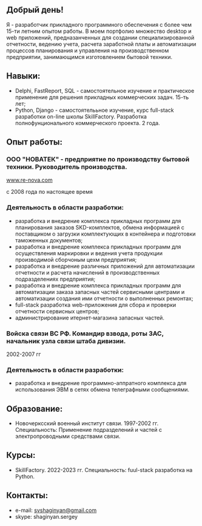 ## Добрый день!

<!--
**shagi80/shagi80** is a ✨ _special_ ✨ repository because its `README.md` (this file) appears on your GitHub profile.

Here are some ideas to get you started:

- 🔭 I’m currently working on ...
- 🌱 I’m currently learning ...
- 👯 I’m looking to collaborate on ...
- 🤔 I’m looking for help with ...
- 💬 Ask me about ...
- 📫 How to reach me: ...
- 😄 Pronouns: ...
- ⚡ Fun fact: ...
-->
Я - разработчик прикладного программного обеспечения  с более чем 15-ти летним опытом работы. В моем портфолио множество desktop и web приложений, предназанченных для создании специализированной отчетности, ведению учета, расчета заработной платы и автоматизации процессов планирования и управления на производственном предприятии, занимающимся изготовлением бытовой техники.

## Навыки:
- Delphi, FastReport, SQL - самостоятельное изучение и практическое применение для решения прикладных коммерческих задач. 15-ть лет;
- Python, Django - самостоятелььное изучение, курс full-stack разработки on-line школы SkillFactory. Разработка полнофунционального коммерческого проекта. 2 года.

## Опыт работы:
  ### ООО "НОВАТЕК" - предприятие по производству бытовой техники. Руководитель производства.
  www.re-nova.com
  
  c 2008 года по настоящее время
  
  ### Деятельность в области разработки:
  - разработка и внедрение комплекса прикладных программ для планирования заказов SKD-комплектов, обмена информацией с поставщиком о загрузки комплектующих в контейнера и подготовки таможенных документов;
  - разработка и внедрение комплекса прикладных программ для осуществления маркировки и ведения учета продукции производимой сборчоным цехм предприятия;
  - разработка и внедрение различных приложений для автоматизации отчетности и расчета начислений в производственных подразделениях предприятия;
  - разработка и внедрение комплекса прикладных программ для автоматизации заказа запасных частей сервисными центрами и автоматизации создания ими отчетности о выполненных ремонтах;
  - full-stack разработка web-приложения для сбора и проверки отчетности сервисных центров;
  - администрирование итернет-магазина запасных частей.

  ### Войска связи ВС РФ. Командир взвода, роты ЗАС, начальник узла связи штаба дивизии.
  
  2002-2007 гг
  
  ### Деятельность в области разработки:
  - разработка и внедрение программно-аппратного комплекса для использования ЭВМ в сетях обмена телеграфными сообщениями.

## Образование:
  - Новочерксский военный институт связи. 1997-2002 гг. Специальность: Применение подразделений и частей с электропроводными средствами связи.
  
## Курсы:  
  - SkillFactory.  2022-2023 гг. Специальность: fuul-stack разработка на Python.

## Контакты:
  - e-mail: svshaginyan@gmail.com
  - skype: shaginyan.sergey
  
  
